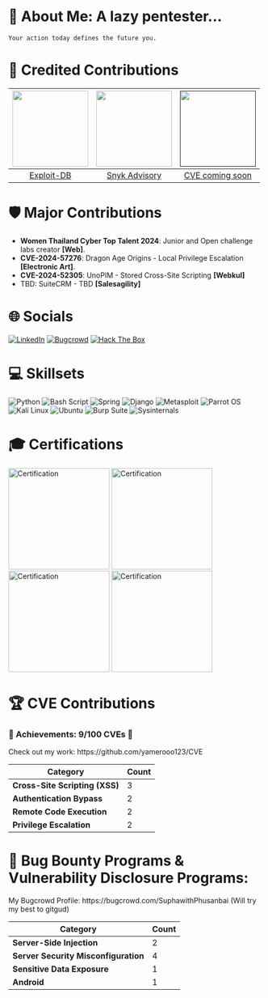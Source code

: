 # 💫 About Me: A lazy pentester...

```
Your action today defines the future you.
```
# 🧾 Credited Contributions

| <a href="https://www.exploit-db.com/exploits/52130"><img src="https://vulners.com/static/img/exploitdb.png" width="150"></a> | <a href="https://security.snyk.io/vuln/SNYK-PHP-UNOPIMUNOPIM-8350063"><img src="https://avatars.githubusercontent.com/u/12959162?s=280&v=4" width="150"></a> | <a href=""><img src="https://encrypted-tbn0.gstatic.com/images?q=tbn:ANd9GcQrP5WkRS-vg7pnBcAJfyUPH1QXwCWIMjplIA&s" width="150"></a> | 
|:--:|:--:|:--:| 
| [Exploit-DB](https://www.exploit-db.com/exploits/52130) | [Snyk Advisory](https://security.snyk.io/vuln/SNYK-PHP-UNOPIMUNOPIM-8350063) |  [CVE coming soon](comingsoon)|

# 🛡️ Major Contributions

- **Women Thailand Cyber Top Talent 2024**: Junior and Open challenge labs creator **[Web]**.
- **CVE-2024-57276**: Dragon Age Origins - Local Privilege Escalation **[Electronic Art]**.
- **CVE-2024-52305**: UnoPIM - Stored Cross-Site Scripting **[Webkul]**
- TBD: SuiteCRM - TBD **[Salesagility]**


# 🌐 Socials
[![LinkedIn](https://img.shields.io/badge/linkedin-0A66C2?style=for-the-badge&logo=linkedin&logoColor=white)](https://www.linkedin.com/in/suphawith-phusanbai-39304628b/)
[![Bugcrowd](https://img.shields.io/badge/bugcrowd-FF4F00?style=for-the-badge&logo=bugcrowd&logoColor=white)](https://bugcrowd.com/SuphawithPhusanbai)
[![Hack The Box](https://img.shields.io/badge/Hack%20The%20Box-Profile-green?style=for-the-badge&logo=hackthebox&logoColor=white)](https://app.hackthebox.com/profile/1741753) 

# 💻 Skillsets
![Python](https://img.shields.io/badge/python-3670A0?style=for-the-badge&logo=python&logoColor=ffdd54) 
![Bash Script](https://img.shields.io/badge/bash_script-%23121011.svg?style=for-the-badge&logo=gnu-bash&logoColor=white) 
![Spring](https://img.shields.io/badge/spring-%236DB33F.svg?style=for-the-badge&logo=spring&logoColor=white)
![Django](https://img.shields.io/badge/django-%23092E20.svg?style=for-the-badge&logo=django&logoColor=white)
![Metasploit](https://img.shields.io/badge/metasploit-000000?style=for-the-badge&logo=metasploit&logoColor=white)
![Parrot OS](https://img.shields.io/badge/parrot%20os-007C7C?style=for-the-badge&logo=parrot%20security&logoColor=white)
![Kali Linux](https://img.shields.io/badge/kali%20linux-557C94?style=for-the-badge&logo=kalilinux&logoColor=white)
![Ubuntu](https://img.shields.io/badge/ubuntu-E95420?style=for-the-badge&logo=ubuntu&logoColor=white)
![Burp Suite](https://img.shields.io/badge/burp%20suite-FF5722?style=for-the-badge&logo=burp%20suite&logoColor=white)
![Sysinternals](https://img.shields.io/badge/sysinternals-0078D6?style=for-the-badge&logo=microsoft&logoColor=white)

# 🎓 Certifications
<img src="https://github.com/user-attachments/assets/de1f83b4-a24d-4dba-b8f8-aafe98455997" alt="Certification" width="200" />

<img src="https://github.com/user-attachments/assets/61d3ee8c-0be5-48cf-951f-c7f9b1084082" alt="Certification" width="200" />

<img src="https://github.com/user-attachments/assets/571ad5eb-f191-4ed2-ae2c-6a7fd7f652e8" alt="Certification" width="200" />

<img src="https://github.com/user-attachments/assets/313b2170-32be-47fe-b5a7-4526566ad810" alt="Certification" width="200" />


# 🏆 CVE Contributions

<h3>🌟 Achievements: 9/100 CVEs 🌟</h3>

<p> Check out my work: https://github.com/yamerooo123/CVE </p>

| **Category**              |   **Count** |
|---------------------------|------------------------------------------------|
| **Cross-Site Scripting (XSS)** | 3 |
| **Authentication Bypass** | 2 | 
| **Remote Code Execution** | 2 |
| **Privilege Escalation**  | 2          | 

#  :rotating_light: Bug Bounty Programs & Vulnerability Disclosure Programs:
<p> My Bugcrowd Profile: https://bugcrowd.com/SuphawithPhusanbai (Will try my best to gitgud)</p>

| **Category**              |   **Count** |
|---------------------------|------------------------------------------------|
| **Server-Side Injection** | 2 |
| **Server Security Misconfiguration** | 4 | 
| **Sensitive Data Exposure** | 1 |
| **Android** | 1 |
